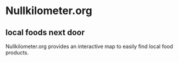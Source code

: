 Nullkilometer.org
=================
local foods next door
---------------------

Nullkilometer.org provides an interactive map to easily find local food products.
